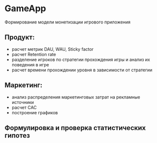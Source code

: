 # GameApp
Формирование модели монетизации игрового приложения

## Продукт:
- расчет метрик DAU, WAU, Sticky factor
- расчет Retention rate
- разделение игроков по стратегии прохождения игры и анализ их поведения в игре
- расчет времени прохождении уровня в зависимости от стратегии

## Маркетинг:
- анализ распределения маркетинговых затрат на рекламные источники
- расчет CAC
- построение графиков

## Формулировка и проверка статистических гипотез
